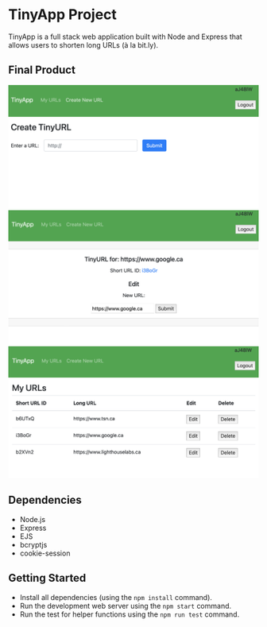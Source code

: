 # TinyApp Project

TinyApp is a full stack web application built with Node and Express that allows users to shorten long URLs (à la bit.ly).

## Final Product

!["Screenshot of Create URL Page"](https://github.com/sharleenb/tinyapp/blob/master/docs/create-url.png?raw=true)
!["Screenshot of Edit URL"](https://github.com/sharleenb/tinyapp/blob/master/docs/edit-url.png?raw=true)
!["Screenshot of URLs Page"](https://github.com/sharleenb/tinyapp/blob/master/docs/urls-page.png?raw=true)

## Dependencies

- Node.js
- Express
- EJS
- bcryptjs
- cookie-session

## Getting Started

- Install all dependencies (using the `npm install` command).
- Run the development web server using the `npm start` command.
- Run the test for helper functions using the `npm run test` command.